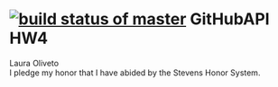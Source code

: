 [![build status of master](https://travis-ci.org/loliveto/GitHubApi567.svg?branch=master)](https://travis-ci.org/loliveto/GitHubApi567)
GitHubAPI HW4 
======
Laura Oliveto<br />
I pledge my honor that I have abided by the Stevens Honor System.